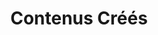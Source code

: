---
layout: default
title: Contenus Créés
parent: Coupe de France Robotique 2024
has_children: true
nav_order: 2
---